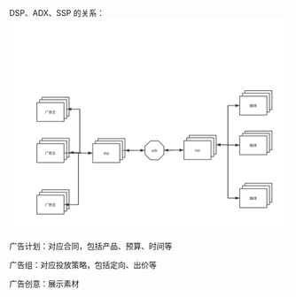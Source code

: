 DSP、ADX、SSP 的关系：![在这里插入图片描述](assets/dsp_adx_ssp.png)



广告计划：对应合同，包括产品、预算、时间等

广告组：对应投放策略，包括定向、出价等

广告创意：展示素材